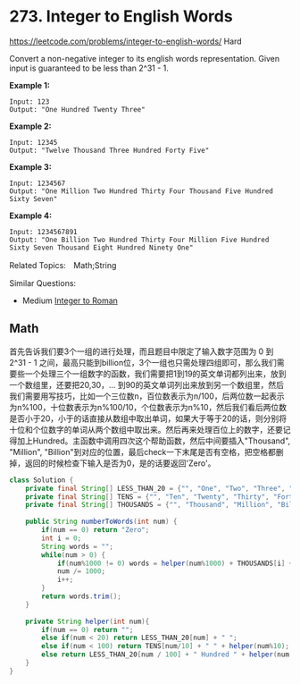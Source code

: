 # 273. Integer to English Words
<https://leetcode.com/problems/integer-to-english-words/>
Hard

Convert a non-negative integer to its english words representation. Given input is guaranteed to be less than 2^31 - 1.

**Example 1:**

    Input: 123
    Output: "One Hundred Twenty Three"

**Example 2:**

    Input: 12345
    Output: "Twelve Thousand Three Hundred Forty Five"

**Example 3:**

    Input: 1234567
    Output: "One Million Two Hundred Thirty Four Thousand Five Hundred Sixty Seven"

**Example 4:**

    Input: 1234567891
    Output: "One Billion Two Hundred Thirty Four Million Five Hundred Sixty Seven Thousand Eight Hundred Ninety One"

Related Topics:　Math;String

Similar Questions: 
* Medium [Integer to Roman](https://leetcode.com/problems/integer-to-roman/)

## Math
首先告诉我们要3个一组的进行处理，而且题目中限定了输入数字范围为 0 到 2^31 - 1 之间，最高只能到billion位，3个一组也只需处理四组即可，那么我们需要些一个处理三个一组数字的函数，我们需要把1到19的英文单词都列出来，放到一个数组里，还要把20,30，... 到90的英文单词列出来放到另一个数组里，然后我们需要用写技巧，比如一个三位数n，百位数表示为n/100，后两位数一起表示为n%100，十位数表示为n%100/10，个位数表示为n%10，然后我们看后两位数是否小于20，小于的话直接从数组中取出单词，如果大于等于20的话，则分别将十位和个位数字的单词从两个数组中取出来。然后再来处理百位上的数字，还要记得加上Hundred。主函数中调用四次这个帮助函数，然后中间要插入"Thousand", "Million", "Billion"到对应的位置，最后check一下末尾是否有空格，把空格都删掉，返回的时候检查下输入是否为0，是的话要返回'Zero'。

```java
class Solution {
    private final String[] LESS_THAN_20 = {"", "One", "Two", "Three", "Four", "Five", "Six", "Seven", "Eight", "Nine", "Ten", "Eleven", "Twelve", "Thirteen", "Fourteen", "Fifteen", "Sixteen", "Seventeen", "Eighteen", "Nineteen"};
    private final String[] TENS = {"", "Ten", "Twenty", "Thirty", "Forty", "Fifty", "Sixty", "Seventy", "Eighty", "Ninety"};
    private final String[] THOUSANDS = {"", "Thousand", "Million", "Billion"};
    
    public String numberToWords(int num) {
        if(num == 0) return "Zero";
        int i = 0;
        String words = "";
        while(num > 0) {
            if(num%1000 != 0) words = helper(num%1000) + THOUSANDS[i] + " " + words;
            num /= 1000;
            i++;
        }
        return words.trim();
    }
    
    private String helper(int num){
        if(num == 0) return "";
        else if(num < 20) return LESS_THAN_20[num] + " ";
        else if(num < 100) return TENS[num/10] + " " + helper(num%10);
        else return LESS_THAN_20[num / 100] + " Hundred " + helper(num % 100);
    }
}
```